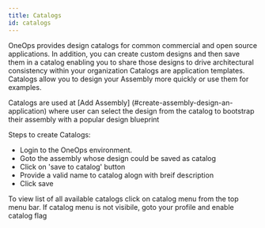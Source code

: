 ```yaml
---
title: Catalogs
id: catalogs
---
```


OneOps provides design catalogs for common commercial and open source applications. In addition, you can create custom designs and then save them in a catalog enabling you to share those designs to drive architectural consistency within your organization
Catalogs are application templates. Catalogs allow you to design your Assembly more quickly or use them for examples.

Catalogs are used at [Add Assembly] (#create-assembly-design-an-application) where user can select the design from the catalog to bootstrap their assembly with a popular design blueprint

Steps to create Catalogs:

* Login to the OneOps environment.
* Goto the assembly whose design could be saved as catalog
* Click on 'save to catalog' button
* Provide a valid name to catalog alogn with breif description
* Click save

To view list of all available catalogs click on catalog menu from the top menu bar. If catalog menu is not visibile, goto your profile and enable catalog flag